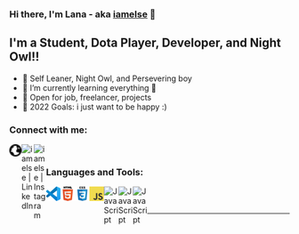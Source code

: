 ### Hi there, I'm Lana - aka [iamelse][website] 👋

## I'm a Student, Dota Player, Developer, and Night Owl!!

- 🔭 Self Leaner, Night Owl, and Persevering boy  
- 🌱 I’m currently learning everything 🤣
- 👯 Open for job, freelancer, projects
- 🥅 2022 Goals: i just want to be happy :)

### Connect with me:

[<img align="left" alt="iamelse.rf.gd" width="22px" src="https://raw.githubusercontent.com/iconic/open-iconic/master/svg/globe.svg" />][website]
[<img align="left" alt="iamelse | LinkedIn" width="22px" src="https://cdn.jsdelivr.net/npm/simple-icons@v3/icons/linkedin.svg" />][linkedin]
[<img align="left" alt="iamelse | Instagram" width="22px" src="https://cdn.jsdelivr.net/npm/simple-icons@v3/icons/instagram.svg" />][instagram]

<br />

### Languages and Tools:

<img align="left" alt="Visual Studio Code" width="26px" src="https://raw.githubusercontent.com/github/explore/80688e429a7d4ef2fca1e82350fe8e3517d3494d/topics/visual-studio-code/visual-studio-code.png" />
<img align="left" alt="HTML5" width="26px" src="https://raw.githubusercontent.com/github/explore/80688e429a7d4ef2fca1e82350fe8e3517d3494d/topics/html/html.png" />
<img align="left" alt="CSS3" width="26px" src="https://raw.githubusercontent.com/github/explore/80688e429a7d4ef2fca1e82350fe8e3517d3494d/topics/css/css.png" />
<img align="left" alt="JavaScript" width="26px" src="https://raw.githubusercontent.com/github/explore/80688e429a7d4ef2fca1e82350fe8e3517d3494d/topics/javascript/javascript.png" />
<img align="left" alt="JavaScript" width="26px" src="https://img.icons8.com/color/50/000000/mysql-logo.png" />
<img align="left" alt="JavaScript" width="26px" src="https://img.icons8.com/fluency/48/000000/laravel.png" />
<img align="left" alt="JavaScript" width="26px" src="https://img.icons8.com/color/48/000000/fire-element--v1.png" />

<br />
<br />

---

[website]: http://iamelse.rf.gd/
[instagram]: https://www.instagram.com/iamelse_/
[linkedin]: https://www.linkedin.com/in/iamelse/

